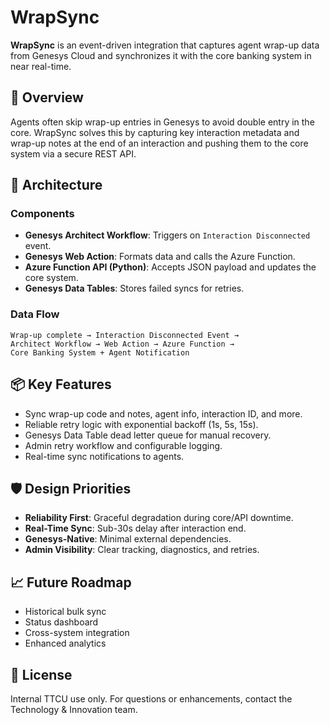 # WrapSync

**WrapSync** is an event-driven integration that captures agent wrap-up data from Genesys Cloud and synchronizes it with the core banking system in near real-time.

## 🚀 Overview

Agents often skip wrap-up entries in Genesys to avoid double entry in the core. WrapSync solves this by capturing key interaction metadata and wrap-up notes at the end of an interaction and pushing them to the core system via a secure REST API.

## 🧩 Architecture

### Components
- **Genesys Architect Workflow**: Triggers on `Interaction Disconnected` event.
- **Genesys Web Action**: Formats data and calls the Azure Function.
- **Azure Function API (Python)**: Accepts JSON payload and updates the core system.
- **Genesys Data Tables**: Stores failed syncs for retries.

### Data Flow
```
Wrap-up complete → Interaction Disconnected Event →
Architect Workflow → Web Action → Azure Function →
Core Banking System + Agent Notification
```

## 📦 Key Features
- Sync wrap-up code and notes, agent info, interaction ID, and more.
- Reliable retry logic with exponential backoff (1s, 5s, 15s).
- Genesys Data Table dead letter queue for manual recovery.
- Admin retry workflow and configurable logging.
- Real-time sync notifications to agents.

## 🛡️ Design Priorities
- **Reliability First**: Graceful degradation during core/API downtime.
- **Real-Time Sync**: Sub-30s delay after interaction end.
- **Genesys-Native**: Minimal external dependencies.
- **Admin Visibility**: Clear tracking, diagnostics, and retries.

## 📈 Future Roadmap
- Historical bulk sync
- Status dashboard
- Cross-system integration
- Enhanced analytics

## 📝 License
Internal TTCU use only. For questions or enhancements, contact the Technology & Innovation team.
